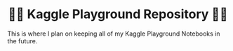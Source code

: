 # <div align='center'>🤸‍♀️ Kaggle Playground Repository 🤸‍♀️</div>

This is where I plan on keeping all of my Kaggle Playground Notebooks in the future.
